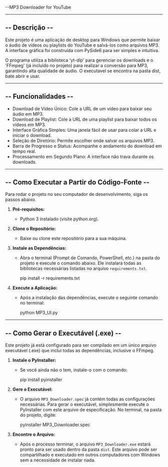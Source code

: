 --MP3 Downloader for YouTube


----------------
-- Descrição --
----------------

Este projeto é uma aplicação de desktop para Windows que permite baixar o áudio de vídeos ou playlists do YouTube e salvá-los como arquivos MP3. A interface gráfica foi construída com PySide6 para ser simples e intuitiva.

O programa utiliza a biblioteca 'yt-dlp' para gerenciar os downloads e o 'FFmpeg' (já incluído no projeto) para realizar a conversão para MP3, garantindo alta qualidade de áudio. O executavel se encontra na pasta dist, bate abrir e usar.

--------------------
-- Funcionalidades --
--------------------

- Download de Vídeo Único: Cole a URL de um vídeo para baixar seu áudio em MP3.
- Download de Playlist: Cole a URL de uma playlist para baixar todos os vídeos em MP3.
- Interface Gráfica Simples: Uma janela fácil de usar para colar a URL e iniciar o download.
- Seleção de Diretório: Permite escolher onde salvar os arquivos MP3.
- Barra de Progresso e Status: Acompanhe o andamento do download em tempo real.
- Processamento em Segundo Plano: A interface não trava durante os downloads.


------------------------------------------
-- Como Executar a Partir do Código-Fonte --
------------------------------------------

Para rodar o projeto no seu computador de desenvolvimento, siga os passos abaixo.

1.  **Pré-requisitos:**
    - Python 3 instalado (visite python.org).

2.  **Clone o Repositório:**
    - Baixe ou clone este repositório para a sua máquina.

3.  **Instale as Dependências:**
    - Abra o terminal (Prompt de Comando, PowerShell, etc.) na pasta do projeto e execute o comando abaixo. Ele instalará todas as bibliotecas necessárias listadas no arquivo `requirements.txt`.

      pip install -r requirements.txt

4.  **Execute a Aplicação:**
    - Após a instalação das dependências, execute o seguinte comando no terminal:

      python MP3_UI.py


-----------------------------------
-- Como Gerar o Executável (.exe) --
-----------------------------------

Este projeto já está configurado para ser compilado em um único arquivo executável (.exe) que inclui todas as dependências, inclusive o FFmpeg.

1.  **Instale o PyInstaller:**
    - Se você ainda não o tem, instale-o com o comando:

      pip install pyinstaller

2.  **Gere o Executável:**
    - O arquivo `MP3_Downloader.spec` já contém todas as configurações necessárias. Para gerar o executável, simplesmente execute o PyInstaller com este arquivo de especificação. No terminal, na pasta do projeto, digite:

      pyinstaller MP3_Downloader.spec

3.  **Encontre o Arquivo:**
    - Após o processo terminar, o arquivo `MP3_Downloader.exe` estará pronto para ser usado dentro da pasta `dist`. Este arquivo pode ser compartilhado e executado em outros computadores com Windows sem a necessidade de instalar nada.
